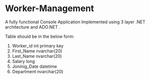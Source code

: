 # Worker-Management
A fully functional Console Application Implemented using 3 layer .NET architecture and ADO.NET .


Table should be in the below form:
1. Worker_id int primary key
2. First_Name nvarchar(20)
3. Last_Name nvarchar(20)
4. Salary long
5. Joninig_Date datetime
6. Department nvarchar(20)
